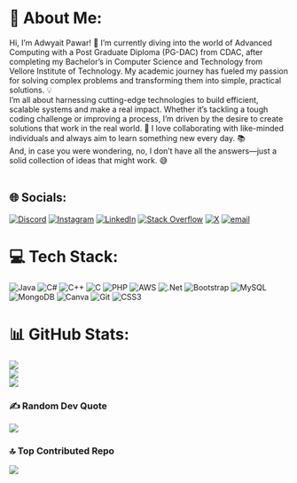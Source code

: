 # 💫 About Me:
Hi, I’m Adwyait Pawar! 👋 I’m currently diving into the world of Advanced Computing with a Post Graduate Diploma (PG-DAC) from CDAC, after completing my Bachelor’s in Computer Science and Technology from Vellore Institute of Technology. My academic journey has fueled my passion for solving complex problems and transforming them into simple, practical solutions. 💡<br>I’m all about harnessing cutting-edge technologies to build efficient, scalable systems and make a real impact. Whether it’s tackling a tough coding challenge or improving a process, I’m driven by the desire to create solutions that work in the real world. 🚀 I love collaborating with like-minded individuals and always aim to learn something new every day. 📚<br>And, in case you were wondering, no, I don’t have all the answers—just a solid collection of ideas that might work. 😅<br><br>


## 🌐 Socials:
[![Discord](https://img.shields.io/badge/Discord-%237289DA.svg?logo=discord&logoColor=white)](https://discord.gg/adwyait) [![Instagram](https://img.shields.io/badge/Instagram-%23E4405F.svg?logo=Instagram&logoColor=white)](https://instagram.com/https://www.instagram.com/adwyaitpawar_) [![LinkedIn](https://img.shields.io/badge/LinkedIn-%230077B5.svg?logo=linkedin&logoColor=white)](https://linkedin.com/in/https://www.linkedin.com/in/adwyaitpawar7/) [![Stack Overflow](https://img.shields.io/badge/-Stackoverflow-FE7A16?logo=stack-overflow&logoColor=white)](https://stackoverflow.com/users/adwyait-pawar) [![X](https://img.shields.io/badge/X-black.svg?logo=X&logoColor=white)](https://x.com/https://x.com/_AdwyaitPawar_) [![email](https://img.shields.io/badge/Email-D14836?logo=gmail&logoColor=white)](mailto:adwyaitpawar47@gmail.com) 

# 💻 Tech Stack:
![Java](https://img.shields.io/badge/java-%23ED8B00.svg?style=flat&logo=openjdk&logoColor=white) ![C#](https://img.shields.io/badge/c%23-%23239120.svg?style=flat&logo=csharp&logoColor=white) ![C++](https://img.shields.io/badge/c++-%2300599C.svg?style=flat&logo=c%2B%2B&logoColor=white) ![C](https://img.shields.io/badge/c-%2300599C.svg?style=flat&logo=c&logoColor=white) ![PHP](https://img.shields.io/badge/php-%23777BB4.svg?style=flat&logo=php&logoColor=white) ![AWS](https://img.shields.io/badge/AWS-%23FF9900.svg?style=flat&logo=amazon-aws&logoColor=white) ![.Net](https://img.shields.io/badge/.NET-5C2D91?style=flat&logo=.net&logoColor=white) ![Bootstrap](https://img.shields.io/badge/bootstrap-%238511FA.svg?style=flat&logo=bootstrap&logoColor=white) ![MySQL](https://img.shields.io/badge/mysql-4479A1.svg?style=flat&logo=mysql&logoColor=white) ![MongoDB](https://img.shields.io/badge/MongoDB-%234ea94b.svg?style=flat&logo=mongodb&logoColor=white) ![Canva](https://img.shields.io/badge/Canva-%2300C4CC.svg?style=flat&logo=Canva&logoColor=white) ![Git](https://img.shields.io/badge/git-%23F05033.svg?style=flat&logo=git&logoColor=white) ![CSS3](https://img.shields.io/badge/css3-%231572B6.svg?style=flat&logo=css3&logoColor=white)
# 📊 GitHub Stats:
![](https://github-readme-stats.vercel.app/api?username=adwyaitpawar7&theme=react&hide_border=false&include_all_commits=false&count_private=false)<br/>
![](https://nirzak-streak-stats.vercel.app/?user=adwyaitpawar7&theme=react&hide_border=false)<br/>
![](https://github-readme-stats.vercel.app/api/top-langs/?username=adwyaitpawar7&theme=react&hide_border=false&include_all_commits=false&count_private=false&layout=compact)

### ✍️ Random Dev Quote
![](https://quotes-github-readme.vercel.app/api?type=horizontal&theme=tokyonight)

### 🔝 Top Contributed Repo
![](https://github-contributor-stats.vercel.app/api?username=adwyaitpawar7&limit=5&theme=dark&combine_all_yearly_contributions=true)

